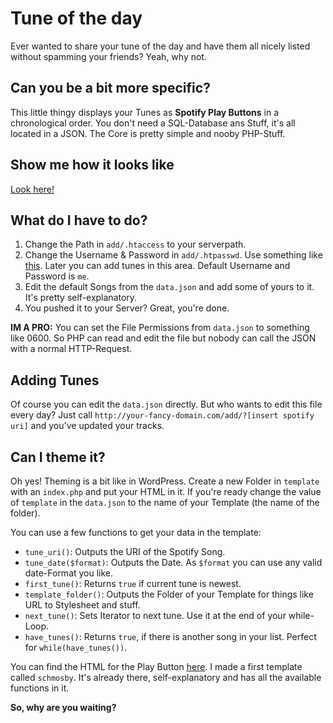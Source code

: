Tune of the day
========

Ever wanted to share your tune of the day and have them all nicely listed without spamming your friends? Yeah, why not.

## Can you be a bit more specific?

This little thingy displays your Tunes as __Spotify Play Buttons__ in a chronological order. You don't need a SQL-Database ans Stuff, it's all located in a JSON. The Core is pretty simple and nooby PHP-Stuff.

## Show me how it looks like

[Look here!](http://tune.verwebbt.de)

## What do I have to do?

1. Change the Path in `add/.htaccess` to your serverpath.
2. Change the Username & Password in `add/.htpasswd`. Use something like [this](http://www.htaccesstools.com/htpasswd-generator/). Later you can add tunes in this area. Default Username and Password is `me`.
3. Edit the default Songs from the `data.json` and add some of yours to it. It's pretty self-explanatory.
4. You pushed it to your Server? Great, you're done.

__IM A PRO:__ You can set the File Permissions from `data.json` to something like 0600. So PHP can read and edit the file but nobody can call the JSON with a normal HTTP-Request.

## Adding Tunes

Of course you can edit the `data.json` directly. But who wants to edit this file every day?
Just call `http://your-fancy-domain.com/add/?[insert spotify uri]` and you've updated your tracks. 

## Can I theme it?

Oh yes! Theming is a bit like in WordPress. Create a new Folder in `template` with an `index.php`  and put your HTML in it. If you're ready change the value of `template` in the `data.json` to the name of your Template (the name of the folder).

You can use a few functions to get your data in the template:

* `tune_uri()`: Outputs the URI of the Spotify Song.
* `tune_date($format)`: Outputs the Date. As `$format` you can use any valid date-Format you like.
* `first_tune()`: Returns `true` if current tune is newest.
* `template_folder()`: Outputs the Folder of your Template for things like URL to Stylesheet and stuff.
* `next_tune()`: Sets Iterator to next tune. Use it at the end of your while-Loop.
* `have_tunes()`: Returns `true`, if there is another song in your list. Perfect for `while(have_tunes())`.

You can find the HTML for the Play Button [here](https://developer.spotify.com/technologies/widgets/spotify-play-button/). I made a first template called `schmosby`. It's already there, self-explanatory and has all the available functions in it.

__So, why are you waiting?__